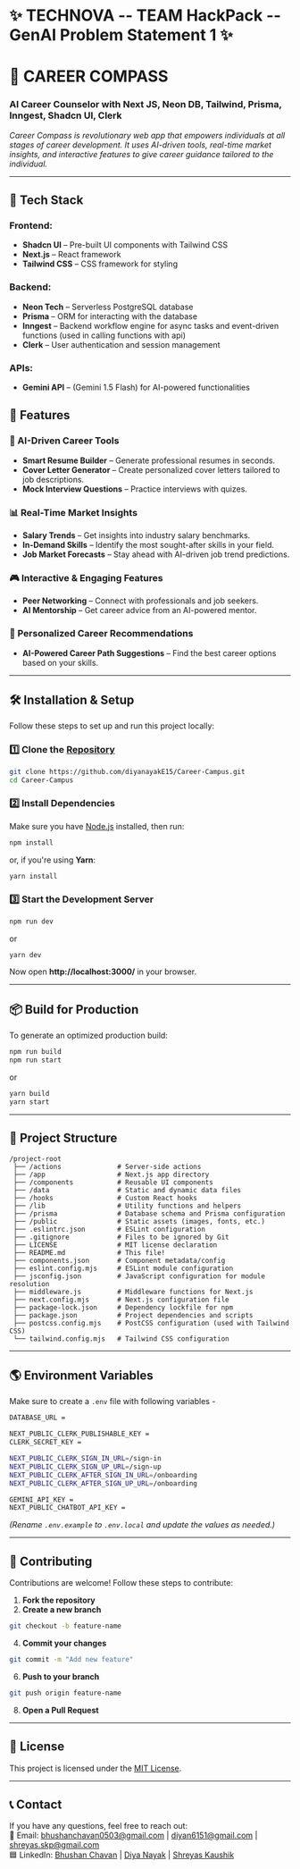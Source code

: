 # ✨ TECHNOVA -- TEAM HackPack -- GenAI Problem Statement 1 ✨  

# 🚀 CAREER COMPASS
### AI Career Counselor with Next JS, Neon DB, Tailwind, Prisma, Inngest, Shadcn UI, Clerk

*Career Compass is revolutionary web app that empowers individuals at all stages of career development. It uses AI-driven tools, real-time market insights, and interactive features to give career guidance tailored to the individual.*

---
## 🚀 Tech Stack  
### Frontend:
- **Shadcn UI** – Pre-built UI components with Tailwind CSS
- **Next.js** – React framework
- **Tailwind CSS** –  CSS framework for styling

### Backend:
- **Neon Tech** – Serverless PostgreSQL database
- **Prisma** – ORM for interacting with the database
- **Inngest** – Backend workflow engine for async tasks and event-driven functions (used in calling functions with api)
- **Clerk** – User authentication and session management

### APIs:
- **Gemini API** – (Gemini 1.5 Flash) for AI-powered functionalities

## 🚀 Features  

### 🤖 AI-Driven Career Tools  
- **Smart Resume Builder** – Generate professional resumes in seconds.   
- **Cover Letter Generator** – Create personalized cover letters tailored to job descriptions.   
- **Mock Interview Questions** – Practice interviews with quizes.  

### 📊 Real-Time Market Insights  
- **Salary Trends** – Get insights into industry salary benchmarks.  
- **In-Demand Skills** – Identify the most sought-after skills in your field.  
- **Job Market Forecasts** – Stay ahead with AI-driven job trend predictions.  

### 🎮 Interactive & Engaging Features  
- **Peer Networking** – Connect with professionals and job seekers.  
- **AI Mentorship** – Get career advice from an AI-powered mentor.  

### 🎯 Personalized Career Recommendations  
- **AI-Powered Career Path Suggestions** – Find the best career options based on your skills.  

---

## 🛠️ Installation & Setup  
Follow these steps to set up and run this project locally:

### 1️⃣ Clone the [Repository](https://github.com/diyanayakE15/Career-Campus.git) 
```sh
git clone https://github.com/diyanayakE15/Career-Campus.git
cd Career-Campus
```

### 2️⃣ Install Dependencies  
Make sure you have [Node.js](https://nodejs.org/) installed, then run:  
```sh
npm install
```
or, if you're using **Yarn**:  
```sh
yarn install
```

### 3️⃣ Start the Development Server  
```sh
npm run dev
```
or  
```sh
yarn dev
```
Now open **http://localhost:3000/** in your browser.

---

## 📦 Build for Production  
To generate an optimized production build:  
```sh
npm run build
npm run start
```
or  
```sh
yarn build
yarn start
```

---

## 📂 Project Structure  
```
/project-root
 ├── /actions              # Server-side actions
 ├── /app                  # Next.js app directory
 ├── /components           # Reusable UI components
 ├── /data                 # Static and dynamic data files
 ├── /hooks                # Custom React hooks
 ├── /lib                  # Utility functions and helpers
 ├── /prisma               # Database schema and Prisma configuration
 ├── /public               # Static assets (images, fonts, etc.)
 ├── .eslintrc.json        # ESLint configuration
 ├── .gitignore            # Files to be ignored by Git
 ├── LICENSE               # MIT license declaration
 ├── README.md             # This file!
 ├── components.json       # Component metadata/config
 ├── eslint.config.mjs     # ESLint module configuration
 ├── jsconfig.json         # JavaScript configuration for module resolution
 ├── middleware.js         # Middleware functions for Next.js
 ├── next.config.mjs       # Next.js configuration file
 ├── package-lock.json     # Dependency lockfile for npm
 ├── package.json          # Project dependencies and scripts
 ├── postcss.config.mjs    # PostCSS configuration (used with Tailwind CSS)
 └── tailwind.config.mjs   # Tailwind CSS configuration
```

---

## 🌎 Environment Variables  
Make sure to create a `.env` file with following variables -

```sh
DATABASE_URL = 

NEXT_PUBLIC_CLERK_PUBLISHABLE_KEY = 
CLERK_SECRET_KEY = 

NEXT_PUBLIC_CLERK_SIGN_IN_URL=/sign-in
NEXT_PUBLIC_CLERK_SIGN_UP_URL=/sign-up
NEXT_PUBLIC_CLERK_AFTER_SIGN_IN_URL=/onboarding
NEXT_PUBLIC_CLERK_AFTER_SIGN_UP_URL=/onboarding

GEMINI_API_KEY = 
NEXT_PUBLIC_CHATBOT_API_KEY = 
```
 
*(Rename `.env.example` to `.env.local` and update the values as needed.)*

---

## 🤝 Contributing  
Contributions are welcome! Follow these steps to contribute:  
1. **Fork the repository**  
2. **Create a new branch**
```sh
git checkout -b feature-name
```  
4. **Commit your changes** 
```sh
git commit -m "Add new feature"
```    
6. **Push to your branch**
```sh
git push origin feature-name
```    
8. **Open a Pull Request**  

---

## 📜 License  
This project is licensed under the [MIT License](LICENSE).  

---

## 📞 Contact  
If you have any questions, feel free to reach out:  
📧 Email: bhushanchavan0503@gmail.com | diyan6151@gmail.com | shreyas.skp@gmail.com  
🟦 LinkedIn: [Bhushan Chavan](https://www.linkedin.com/in/bhushanchavan06/) | [Diya Nayak](https://www.linkedin.com/in/diya-nayak6151/) | [Shreyas Kaushik](https://www.linkedin.com/in/shreyas-kaushik/)  
